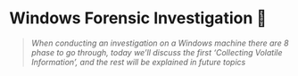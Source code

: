 # Windows Forensic Investigation :mag_right:

>_When conducting an investigation on a Windows machine there are 8 phase to go through, today we’ll discuss the first ‘Collecting Volatile Information’, and the rest will be explained in future topics_
